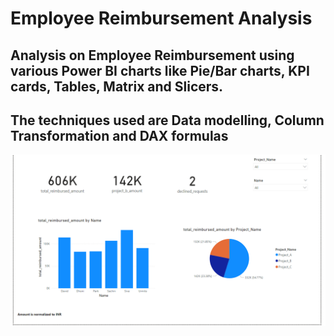 # Employee Reimbursement Analysis

## Analysis on Employee Reimbursement using various Power BI charts like Pie/Bar charts, KPI cards, Tables, Matrix and Slicers.

## The techniques used are Data modelling, Column Transformation and DAX formulas


![Employee_Reimbursement](Employee_Reimbursement.png "Employee_Reimbursement")
